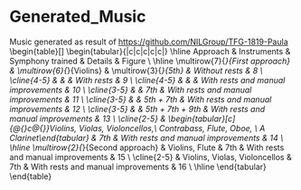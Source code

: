 # Generated_Music
Music generated as result of https://github.com/NILGroup/TFG-1819-Paula
\begin{table}[]
\begin{tabular}{|c|c|c|c|c|}
\hline
Approach                         & Instruments                                                                                                      & Symphony trained     & Details                            & Figure \\ \hline
\multirow{7}{*}{First approach}  & \multirow{6}{*}{Violins}                                                                                         & \multirow{3}{*}{5th} & Without rests                      & 8      \\ \cline{4-5} 
                                 &                                                                                                                  &                      & With rests                         & 9      \\ \cline{4-5} 
                                 &                                                                                                                  &                      & With rests and manual improvements & 10     \\ \cline{3-5} 
                                 &                                                                                                                  & 7th                  & With rests and manual improvements & 11     \\ \cline{3-5} 
                                 &                                                                                                                  & 5th + 7th            & With rests and manual improvements & 12     \\ \cline{3-5} 
                                 &                                                                                                                  & 5th + 7th + 9th      & With rests and manual improvements & 13     \\ \cline{2-5} 
                                 & \begin{tabular}[c]{@{}c@{}}Violins, Violas, Violoncellos,\\  Contrabass, Flute, Oboe, \\ A Clarinet\end{tabular} & 7th                  & With rests and manual improvements & 14     \\ \hline
\multirow{2}{*}{Second approach} & Violins, Flute                                                                                                   & 7th                  & With rests and manual improvements & 15     \\ \cline{2-5} 
                                 & Violins, Violas, Violoncellos                                                                                    & 7th                  & With rests and manual improvements & 16     \\ \hline
\end{tabular}
\end{table}
